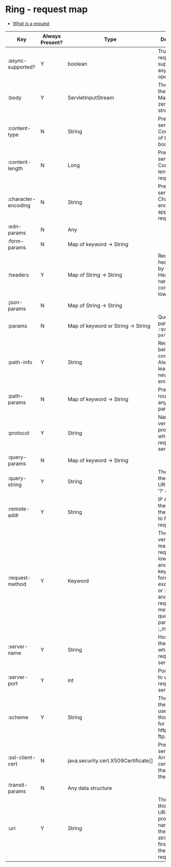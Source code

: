 # Ring - request map

* [What is a request](/project-url-shortner/whats-in-a-request.html)

| Key                 | Always Present? | Type                                 | Description                                                                                                                                                               |
|---------------------|-----------------|--------------------------------------|---------------------------------------------------------------------------------------------------------------------------------------------------------------------------|
| :async-supported?   | Y               | boolean                              | True if this request supports asynchronous operation                                                                                                                      |
| :body               | Y               | ServletInputStream                   | The body of the request. May be a zero-length stream.                                                                                                                     |
| :content-type       | N               | String                               | Present if sent by client. Content type of the request body.                                                                                                              |
| :content-length     | N               | Long                                 | Present if sent by client. Content length of the request body.                                                                                                            |
| :character-encoding | N               | String                               | Present if sent by client. Character encoding applicable to request body.                                                                                                 |
| :edn-params         | N               | Any                                  |                                                                                                                                                                           |
| :form-params        | N               | Map of keyword -> String             |                                                                                                                                                                           |
| :headers            | Y               | Map of String -> String              | Request headers sent by the client. Header names are all converted to lower case.                                                                                         |
| :json-params        | N               | Map of String -> String              |                                                                                                                                                                           |
| :params             | N               | Map of keyword or String -> String   | Query params. See `:query-params`.                                                                                                                                        |
| :path-info          | Y               | String                               | Request path, below the context path. Always at least "/", never an empty string.                                                                                         |
| :path-params        | N               | Map of keyword -> String             | Present if the router found any path parameters.                                                                                                                          |
| :protocol           | Y               | String                               | Name and version of the protocol with which the request was sent                                                                                                          |
| :query-params       | N               | Map of keyword -> String             |                                                                                                                                                                           |
| :query-string       | Y               | String                               | The part of the request's URL after the '?' character.                                                                                                                    |
| :remote-addr        | Y               | String                               | IP Address of the client (or the last proxy to forward the request)                                                                                                       |
| :request-method     | Y               | Keyword                              | The HTTP verb used to make this request, lowercase and in keyword form. For example, :get or :post. `:put` and `:delete` request methods via a query parameter :_method. |
| :server-name        | Y               | String                               | Host name of the server to which the request was sent                                                                                                                     |
| :server-port        | Y               | int                                  | Port number to which the request was sent                                                                                                                                 |
| :scheme             | Y               | String                               | The name of the scheme used to make this request, for example, http, https, or ftp.                                                                                       |
| :ssl-client-cert    | N               | java.security.cert.X509Certificate[] | Present if sent by client. Array of certificates that identify the client.                                                                                                |
| :transit-params     | N               | Any data structure                   |                                                                                                                                                                           |
| :uri                | Y               | String                               | The part of this request's URL from the protocol name up to the query string in the first line of the HTTP request                                                        |
